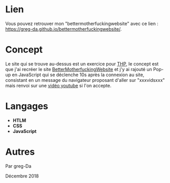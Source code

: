 # Lien
Vous pouvez retrouver mon "bettermotherfuckingwebsite" avec ce lien : https://greg-da.github.io/bettermotherfuckingwebsite/.

# Concept
Le site qui se trouve au-dessus est un exercice pour [THP](https://www.thehackingproject.org/),
le concept est que j'ai recréer le site [BetterMotherfuckingWebsite](http://bettermotherfuckingwebsite.com/) et j'y ai rajouté un Pop-up en JavaScript qui se déclenche 10s après la connexion au site, consistant en un message du navigateur proposant d'aller sur "xxxvidsxxx" mais renvoi sur une [vidéo youtube](https://www.youtube.com/watch?v=dQw4w9WgXcQ) si l'on accepte.

# Langages
- **HTLM**
- **CSS**
- **JavaScript**

# Autres
Par greg-Da 

Décembre 2018
